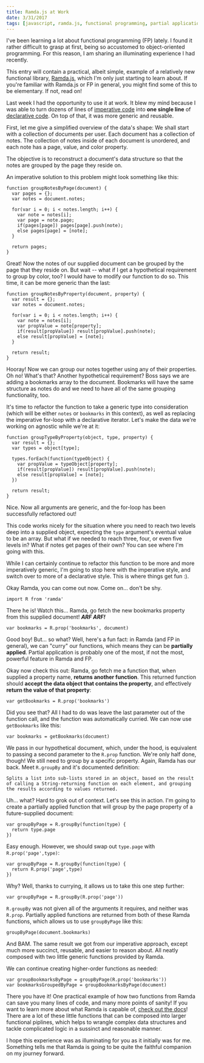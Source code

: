 ```yaml
---
title: Ramda.js at Work
date: 3/31/2017
tags: [javascript, ramda.js, functional programming, partial application]
---
```


I've been learning a lot about functional programming (FP) lately. I found it rather difficult to grasp at first, being so accustomed to object-oriented programming. For this reason, I am sharing an illuminating experience I had recently.

This entry will contain a practical, albeit simple, example of a relatively new functional library, [Ramda.js](http://ramdajs.com), which I'm only just starting to learn about. If you're familiar with Ramda.js or FP in general, you might find some of this to be elementary. If not, read on!

Last week I had the opportunity to use it at work. It blew my mind because I was able to turn dozens of lines of [imperative code](https://en.wikipedia.org/wiki/Imperative_programming) into **one single line** of [declarative code](https://en.wikipedia.org/wiki/Declarative_programming). On top of that, it was more generic and reusable.

First, let me give a simplified overview of the data's shape: We shall start with a collection of documents per user. Each document has a collection of notes. The collection of notes inside of each document is unordered, and each note has a page, value, and color property.

The objective is to reconstruct a document's data structure so that the notes are grouped by the page they reside on.

An imperative solution to this problem might look something like this:
```
function groupNotesByPage(document) {
  var pages = {};
  var notes = document.notes;

  for(var i = 0; i < notes.length; i++) {
    var note = notes[i];
    var page = note.page;
    if(pages[page]) pages[page].push(note);
    else pages[page] = [note];
  }

  return pages;
}
```

Great! Now the notes of our supplied document can be grouped by the page that they reside on. But wait -- what if I get a hypothetical requirement to group by color, too? I would have to modify our function to do so. This time, it can be more generic than the last:

```
function groupNotesByProperty(document, property) {
  var result = {};
  var notes = document.notes;

  for(var i = 0; i < notes.length; i++) {
    var note = notes[i];
    var propValue = note[property];
    if(result[propValue]) result[propValue].push(note);
    else result[propValue] = [note];
  }

  return result;
}
```

Hooray! Now we can group our notes together using any of their properties. Oh no! What's that? Another hypothetical requirement? Boss says we are adding a bookmarks array to the document. Bookmarks will have the same structure as notes do and we need to have all of the same grouping functionality, too.

It's time to refactor the function to take a generic type into consideration (which will be either `notes` or `bookmarks` in this context), as well as replacing the imperative for-loop with a declarative iterator. Let's make the data we're working on agnostic while we're at it:

```
function groupTypeByProperty(object, type, property) {
  var result = {};
  var types = object[type];

  types.forEach(function(typeObject) {
    var propValue = typeObject[property];
    if(result[propValue]) result[propValue].push(note);
    else result[propValue] = [note];
  })

  return result;
}
```

Nice. Now all arguments are generic, and the for-loop has been successfully refactored out!

This code works nicely for the situation where you need to reach two levels deep into a supplied object, expecting the `type` argument's eventual value to be an array. But what if we needed to reach three, four, or even five levels in? What if notes get pages of their own? You can see where I'm going with this.

While I can certainly continue to refactor this function to be more and more imperatively generic, I'm going to stop here with the imperative style, and switch over to more of a declarative style. This is where things get fun :).

Okay Ramda, you can come out now. Come on... don't be shy.

```
import R from 'ramda'
```

There he is! Watch this... Ramda, go fetch the new bookmarks property from this supplied document! ***ARF ARF!***

```
var bookmarks = R.prop('bookmarks', document)
```

Good boy! But... so what? Well, here's a fun fact: in Ramda (and FP in general), we can "curry" our functions, which means they can be **partially applied**. Partial application is probably one of the most, if not the most, powerful feature in Ramda and FP.

Okay now check this out: Ramda, go fetch me a function that, when supplied a property name, **returns another function**. This returned function should **accept the data object that contains the property**, and effectively **return the value of that property**:

```
var getBookmarks = R.prop('bookmarks')
```

Did you see that? All I had to do was leave the last parameter out of the function call, and the function was automatically curried. We can now use `getBookmarks` like this:

```
var bookmarks = getBookmarks(document)
```

We pass in our hypothetical document, which, under the hood, is equivalent to passing a second parameter to the `R.prop` function. We're only half done, though! We still need to group by a specific property. Again, Ramda has our back. Meet `R.groupBy` and it's documented definition:

`Splits a list into sub-lists stored in an object, based on the result of calling a String-returning function on each element, and grouping the results according to values returned.`

Uh... what? Hard to grok out of context. Let's see this in action. I'm going to create a partially applied function that will group by the page property of a future-supplied document:

```
var groupByPage = R.groupBy(function(type) {
  return type.page
})
```

Easy enough. However, we should swap out `type.page` with `R.prop('page',type)`:

```
var groupByPage = R.groupBy(function(type) {
  return R.prop('page',type)
})
```

Why? Well, thanks to currying, it allows us to take this one step further:

```
var groupByPage = R.groupBy(R.prop('page'))
```

`R.groupBy` was not given all of the arguments it requires, and neither was `R.prop`. Partially applied functions are returned from both of these Ramda functions, which allows us to use `groupByPage` like this:

```
groupByPage(document.bookmarks)
```

And BAM. The same result we got from our imperative approach, except much more succinct, reusable, and easier to reason about. All neatly composed with two little generic functions provided by Ramda.

We can continue creating higher-order functions as needed:

```
var groupBookmarksByPage = groupByPage(R.prop('bookmarks'))
var bookmarksGroupedByPage = groupBookmarksByPage(document)
```

There you have it! One practical example of how two functions from Ramda can save you many lines of code, and many more points of sanity! If you want to learn more about what Ramda is capable of, [check out the docs](http://ramdajs.com/docs/)! There are a lot of these little functions that can be composed into larger functional piplines, which helps to wrangle complex data structures and tackle complicated logic in a sussinct and reasonable manner.

I hope this experience was as illuminating for you as it initially was for me. Something tells me that Ramda is going to be quite the faithful companion on my journey forward.
